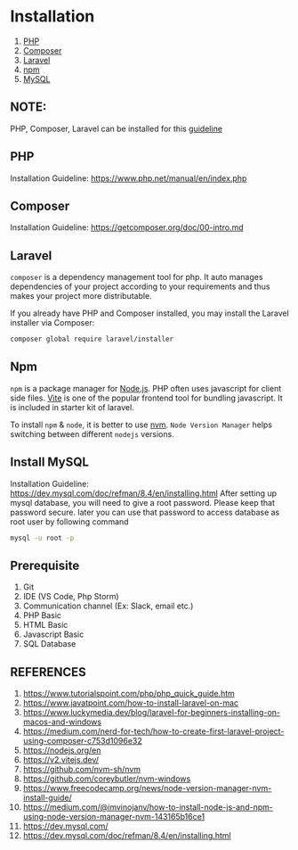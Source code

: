 # Installation

1. [PHP](https://www.php.net/)
2. [Composer](https://getcomposer.org/)
3. [Laravel](https://laravel.com/)
4. [npm](https://www.npmjs.com/)
5. [MySQL](https://dev.mysql.com/)


## NOTE:
PHP, Composer, Laravel can be installed for this [guideline](https://laravel.com/docs/11.x)

## PHP
Installation Guideline: https://www.php.net/manual/en/index.php

## Composer
Installation Guideline: https://getcomposer.org/doc/00-intro.md

## Laravel
`composer` is a dependency management tool for php. It auto manages dependencies of your project according to your requirements and thus makes your project more distributable.

If you already have PHP and Composer installed, you may install the Laravel installer via Composer:

```bash
composer global require laravel/installer
```

## Npm
`npm` is a package manager for [Node.js](https://nodejs.org/en). PHP often uses javascript for client side files. [Vite](https://v2.vitejs.dev/) is one of the popular frontend tool for bundling javascript. It is included in starter kit of laravel.

To install `npm` & `node`, it is better to use [nvm](https://github.com/nvm-sh/nvm?tab=readme-ov-file). `Node Version Manager` helps switching between different `nodejs` versions.

## Install MySQL
Installation Guideline: https://dev.mysql.com/doc/refman/8.4/en/installing.html
After setting up mysql database, you will need to give a root password. Please keep that password secure. later you can use that password to access database as root user by following command
```bash
mysql -u root -p
```


## Prerequisite
1. Git
2. IDE (VS Code, Php Storm)
3. Communication channel (Ex: Slack, email etc.)
4. PHP Basic
5. HTML Basic
6. Javascript Basic
7. SQL Database


## REFERENCES
1. https://www.tutorialspoint.com/php/php_quick_guide.htm
2. https://www.javatpoint.com/how-to-install-laravel-on-mac
3. https://www.luckymedia.dev/blog/laravel-for-beginners-installing-on-macos-and-windows
4. https://medium.com/nerd-for-tech/how-to-create-first-laravel-project-using-composer-c753d1096e32
5. https://nodejs.org/en
6. https://v2.vitejs.dev/
7. https://github.com/nvm-sh/nvm
8. https://github.com/coreybutler/nvm-windows
9. https://www.freecodecamp.org/news/node-version-manager-nvm-install-guide/
10. https://medium.com/@imvinojanv/how-to-install-node-js-and-npm-using-node-version-manager-nvm-143165b16ce1
11. https://dev.mysql.com/
12. https://dev.mysql.com/doc/refman/8.4/en/installing.html
